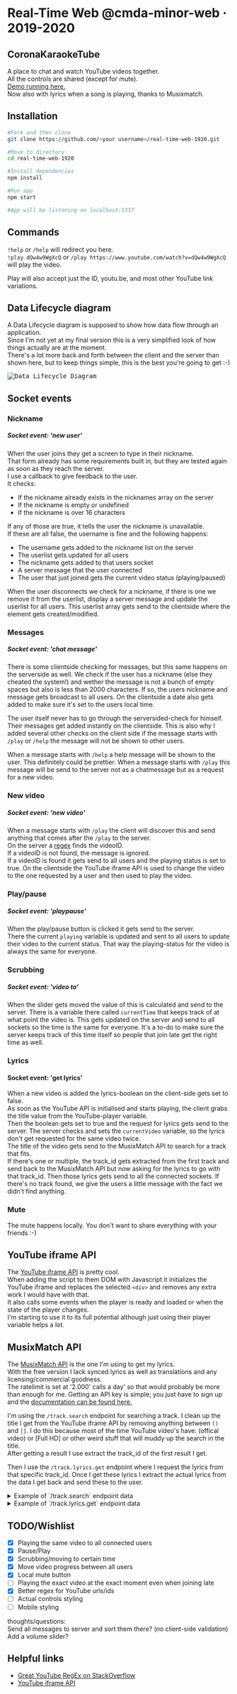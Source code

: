 # Real-Time Web @cmda-minor-web · 2019-2020

## CoronaKaraokeTube

A place to chat and watch YouTube videos together.  
All the controls are shared (except for mute).  
[Demo running here.](https://socket-1920.herokuapp.com/)  
Now also with lyrics when a song is playing, thanks to Musixmatch.

## Installation

```bash
#Fork and then clone
git clone https://github.com/<your username>/real-time-web-1920.git

#Move to directory
cd real-time-web-1920

#Install dependencies
npm install

#Run app
npm start

#App will be listening on localhost:1337
```

## Commands

`!help` or `/help` will redirect you here.  
`!play dQw4w9WgXcQ` or `/play https://www.youtube.com/watch?v=dQw4w9WgXcQ` will play the video.

Play will also accept just the ID, youtu.be, and most other YouTube link variations.

## Data Lifecycle diagram

A Data Lifecycle diagram is supposed to show how data flow through an application.  
Since I'm not yet at my final version this is a very simplified look of how things actually are at the moment.  
There's a lot more back and forth between the client and the server than shown here, but to keep things simple, this is the best you're going to get :-)

<kbd>![Data Lifecycle Diagram](https://raw.githubusercontent.com/DanielvandeVelde/real-time-web-1920/master/DLD.svg?sanitize=true "Data Lifecycle Diagram")</kbd>

## Socket events

### Nickname

##### Socket event: 'new user'

When the user joins they get a screen to type in their nickname.  
That form already has some requirements built in, but they are tested again as soon as they reach the server.  
I use a callback to give feedback to the user.  
It checks:

- If the nickname already exists in the nicknames array on the server
- If the nickname is empty or undefined
- If the nickname is over 16 characters

If any of those are true, it tells the user the nickname is unavailable.  
If these are all false, the username is fine and the following happens:

- The username gets added to the nickname list on the server
- The userlist gets updated for all users
- The nickname gets added to that users socket
- A server message that the user connected
- The user that just joined gets the current video status (playing/paused)

When the user disconnects we check for a nickname, if there is one we remove it from the userlist, display a server message and update the userlist for all users.
This userlist array gets send to the clientside where the element gets created/modified.

### Messages

##### Socket event: 'chat message'

There is some clientside checking for messages, but this same happens on the serverside as well.
We check if the user has a nickname (else they cheated the system!) and wether the message is not a bunch of empty spaces but also is less than 2000 characters.
If so, the users nickname and message gets broadcast to all users.
On the clientside a date also gets added to make sure it's set to the users local time.

The user itself never has to go through the serversided-check for himself. Their messages get added instantly on the clientside.
This is also why I added several other checks on the client side if the message starts with `/play` or `/help` the message will not be shown to other users.

When a message starts with `/help` a help message will be shown to the user. This definitely could be prettier.
When a message starts with `/play` this message will be send to the server not as a chatmessage but as a request for a new video.

### New video

##### Socket event: 'new video'

When a message starts with `/play` the client will discover this and send anything that comes after the `/play` to the server.  
On the server a [regex](https://stackoverflow.com/questions/5830387/how-do-i-find-all-youtube-video-ids-in-a-string-using-a-regex/6901180#6901180) finds the videoID.  
If a videoID is not found, the message is ignored.  
If a videoID is found it gets send to all users and the playing status is set to true.
On the clientside the YouTube iframe API is used to change the video to the one requested by a user and then used to play the video.

### Play/pause

##### Socket event: 'playpause'

When the play/pause button is clicked it gets send to the server.  
There the current `playing` variable is updated and sent to all users to update their video to the current status.
That way the playing-status for the video is always the same for everyone.

### Scrubbing

##### Socket event: 'video to'

When the slider gets moved the value of this is calculated and send to the server.
There is a variable there called `currentTime` that keeps track of at what point the video is.
This gets updated on the server and send to all sockets so the time is the same for everyone.
It's a to-do to make sure the server keeps track of this time itself so people that join late get the right time as well.

### Lyrics

#### Socket event: 'get lyrics'

When a new video is added the lyrics-boolean on the client-side gets set to false.  
As soon as the YouTube API is initialised and starts playing, the client grabs the title value from the YouTube-player variable.  
Then the boolean gets set to true and the request for lyrics gets send to the server.
The server checks and sets the `currentVideo` variable, so the lyrics don't get requested for the same video twice.  
The title of the video gets send to the MusixMatch API to search for a track that fits.  
If there's one or multiple, the track_id gets extracted from the first track and send back to the MusixMatch API but now asking for the lyrics to go with that track_id.
Then those lyrics gets send to all the connected sockets.
If there's no track found, we give the users a little message with the fact we didn't find anything.

### Mute

The mute happens locally. You don't want to share everything with your friends :-)

## YouTube iframe API

The [YouTube iframe API](https://developers.google.com/youtube/iframe_api_reference) is pretty cool.  
When adding the script to them DOM with Javascript it initializes the YouTube iframe and replaces the selected `<div>` and removes any extra work I would have with that.  
It also calls some events when the player is ready and loaded or when the state of the player changes.  
I'm starting to use it to its full potential although just using their player variable helps a lot.

## MusixMatch API

The [MusixMatch API](https://developer.musixmatch.com/) is the one I'm using to get my lyrics.  
With the free version I lack synced lyrics as well as translations and any licensing/commercial goodness.  
The ratelimit is set at '2.000' calls a day' so that would probably be more than enough for me.
Getting an API key is simple; you just have to sign up and the [documentation can be found here.](https://developer.musixmatch.com/documentation/)

I'm using the `/track.search` endpoint for searching a track.
I clean up the title I get from the YouTube iframe API by removing anything between `()` and `[]`.
I do this because most of the time YouTube video's have: (offical video) or [Full HD] or other weird stuff that will muddy up the search in the title.  
After getting a result I use extract the track_id of the first result I get.

Then I use the `/track.lyrics.get` endpoint where I request the lyrics from that specific track_id.
Once I get these lyrics I extract the actual lyrics from the data I get back and send these to the user.

<details>

<summary>
Example of `/track.search` endpoint data
</summary>

```json
{
  "message": {
    "header": {
      "status_code": 200,
      "execute_time": 0.031071901321411,
      "available": 160
    },
    "body": {
      "track_list": [
        {
          "track": {
            "track_id": 45123464,
            "track_name": "Never Gonna Give You Up (In The Style Of Rick Astley)",
            "track_name_translation_list": [],
            "track_rating": 1,
            "commontrack_id": 19508392,
            "instrumental": 0,
            "explicit": 0,
            "has_lyrics": 1,
            "has_subtitles": 0,
            "has_richsync": 0,
            "num_favourite": 0,
            "album_id": 16243360,
            "album_name": "Karaoke Downloads - Disco Vol.9",
            "artist_id": 24497428,
            "artist_name": "Ameritz Karaoke Band",
            "track_share_url": "https://www.musixmatch.com/lyrics/Ameritz-Karaoke-Band/Never-Gonna-Give-You-Up-In-The-Style-Of-Rick-Astley?utm_source=application&utm_campaign=api&utm_medium=Hogeschool+van+Den+Haag%3A1409619737399",
            "track_edit_url": "https://www.musixmatch.com/lyrics/Ameritz-Karaoke-Band/Never-Gonna-Give-You-Up-In-The-Style-Of-Rick-Astley/edit?utm_source=application&utm_campaign=api&utm_medium=Hogeschool+van+Den+Haag%3A1409619737399",
            "restricted": 0,
            "updated_time": "2015-02-21T12:24:01Z",
            "primary_genres": {
              "music_genre_list": [
                {
                  "music_genre": {
                    "music_genre_id": 14,
                    "music_genre_parent_id": 34,
                    "music_genre_name": "Pop",
                    "music_genre_name_extended": "Pop",
                    "music_genre_vanity": "Pop"
                  }
                }
              ]
            }
          }
        }
      ]
    }
  }
}
```

</details>

<details>

<summary>
Example of `/track.lyrics.get` endpoint data
</summary>

```json
{
  "message": {
    "header": { "status_code": 200, "execute_time": 0.029282093048096 },
    "body": {
      "lyrics": {
        "lyrics_id": 9880962,
        "explicit": 0,
        "lyrics_body": "We're no strangers to love\nYou know the rules and so do I\nA full commitment's what I'm thinking of\nYou wouldn't get this from any other guy\nI just wanna tell you how I'm feeling\nGotta make you understand\n\nNever gonna give you up,\nNever gonna let you down\n...\n\n******* This Lyrics is NOT for Commercial use *******\n(1409619737399)",
        "script_tracking_url": "https://tracking.musixmatch.com/t1.0/m_js/e_1/sn_0/l_9880962/su_0/rs_0/tr_3vUCAD5SVY7qVU3PL04xWCCkupZYWFY35bPvMEgq5vMmVqmSAzpNTJTVgNfkApLgc8KhWWw6LYgKrA2aeRvDzACSAJ2RobNEGzk128SOOP4yZlpuWPNPQFmFoM0NkV3iuiZMjfEf_U8kPIKOMu3BLRq1AfbAafHKhKAnO4gFRZM_7T24XER45BFqr_hYUKcNxcP7k1m_03cHX7-d3BANb-S2QKxhZ6hM7qf-mE26kx0-mnrj9oc9XaY2-1YN3lQmeEX8vdIWlMdWl9_xu4nnIDJ-OvVYb_Y8T3t_plfKuUXFNX5Cr6wBUvDHyNKyDIWqCpfmA4ejuHeqBEkjVwD-AOTcwmDzOWsqWYmQP0FdaklO7uRL0SsNQL6vokiEk7l9WvhUo5xVO4pknGJe3icJG9M2jC3hpIz1_A7fb8hpp3tCrJ5LAKVBPd_9DKYzWQQRQZoNhQjXR_TsmvGp3Np6RHVzbOANR44dYpHVzhRE0qQJtv-JMZTyl7v0NbUF-HGNoC3W2I5b/",
        "pixel_tracking_url": "https://tracking.musixmatch.com/t1.0/m_img/e_1/sn_0/l_9880962/su_0/rs_0/tr_3vUCALF3Ozg2SnMCsaP0o2R4KmUyU5pPlx_ouaYVH3KEh-FSo77WojBGJ4qH7u4z4-Y6zYdX6uiy7xuHxc_g5TGRaWHakhafoaAEUsCijEW8hNTy4pRJCfPSU1WlmJGNNQ3ACSeGxGgq00rDyZlIDEdvadw1tDrk9HlgQjp4kKbl19d9Hox53S1NEkg-rP8hNWGDg8EepImngWU_PsyIME5pjOoBHod0SNmVffaF7ia9lQz5gJ3_X2t6ynfG3ixCz9ZE5l13w5hgKu6qANYVrV-DsZ2NiAlYZmPYcDWGhQ0t84nO6aZI25nFpy7AqUy3XDdCcqsHKc3JkrLR0-3S91vJnULdYg7TxqkJkpZP2hjiTatirlXd28f6djNrYJzQQyKEUrB1Meel4bE1g0T7Mydzq3m3GSDKoye-eakMjrksNbt8g-sA0ghP_HcqakGV7eO3teQdnFfixJRYwc2SH7EmbaUGQaZuzBsP3rFGC36L6j7xXTuNITs3ldepsBRjPCMNaxyH/",
        "lyrics_copyright": "Lyrics powered by www.musixmatch.com. This Lyrics is NOT for Commercial use and only 30% of the lyrics are returned.",
        "updated_time": "2017-07-21T15:20:41Z"
      }
    }
  }
}
```

</details>

## TODO/Wishlist

- [x] Playing the same video to all connected users
- [x] Pause/Play
- [x] Scrubbing/moving to certain time
- [x] Move video progress between all users
- [x] Local mute button
- [ ] Playing the exact video at the exact moment even when joining late
- [x] Better regex for YouTube urls/ids
- [ ] Actual controls styling
- [ ] Mobile styling

thoughts/questions:  
Send all messages to server and sort them there? (no client-side validation)  
Add a volume slider?

## Helpful links

- [Great YouTube RegEx on StackOverflow](https://stackoverflow.com/questions/5830387/how-do-i-find-all-youtube-video-ids-in-a-string-using-a-regex/6901180#6901180)
- [YouTube iframe API](https://developers.google.com/youtube/iframe_api_reference)

</details>

